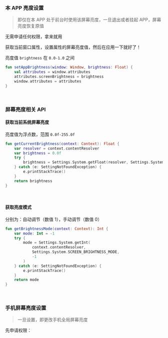 ### 本 APP 亮度设置

> 即仅在本 APP 处于前台时使用该屏幕亮度，一旦退出或者挂起 APP，屏幕亮度恢复原值

无需申请任何权限，拿来就用

获取当前窗口属性，设置属性的屏幕亮度值，然后在应用一下就好了！

亮度值 `brightness` 在 `0.0-1.0` 之间

```kotlin
fun setAppBrightness(window: Window, brightness: Float) {
    val attributes = window.attributes
    attributes.screenBrightness = brightness
    window.attributes = attributes
}
```

<br>

### 屏幕亮度相关 API

#### 获取当前系统屏幕亮度

亮度值为浮点数，范围 `0.0f-255.0f`

```kotlin
fun getCurrentBrightness(context: Context): Float {
    var resolver = context.contentResolver
    var brightness = 0.0f
    try {
        brightness = Settings.System.getFloat(resolver, Settings.System.SCREEN_BRIGHTNESS)
    } catch (e: SettingNotFoundException) {
        e.printStackTrace()
    }
    return brightness
}
```

<br>

#### 获取亮度模式

分别为：自动调节（数值 1），手动调节（数值 0）

```kotlin
fun getBrightnessMode(context: Context): Int {
    var mode: Int = -1
    try {
        mode = Settings.System.getInt(
            context.contentResolver,
            Settings.System.SCREEN_BRIGHTNESS_MODE,
            -1
        )
    } catch (e: SettingNotFoundException) {
        e.printStackTrace()
    }
    return mode
}
```

<br>

### 手机屏幕亮度设置

> 一旦设置，即更改手机全局屏幕亮度

先申请权限：
